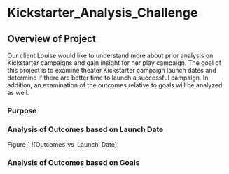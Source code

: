 # Kickstarter_Analysis_Challenge

## Overview of Project

Our client Louise would like to understand more about prior analysis on Kickstarter campaigns and gain insight for her play campaign.  The goal of this project is to examine theater Kickstarter campaign launch dates and determine if there are better time to launch a successful campaign.  In addition, an examination of the outcomes relative to goals will be analyzed as well.  

### Purpose



### Analysis of Outcomes based on Launch Date
Figure 1
![Outcomes_vs_Launch_Date] 
### Analysis of Outcomes based on Goals



